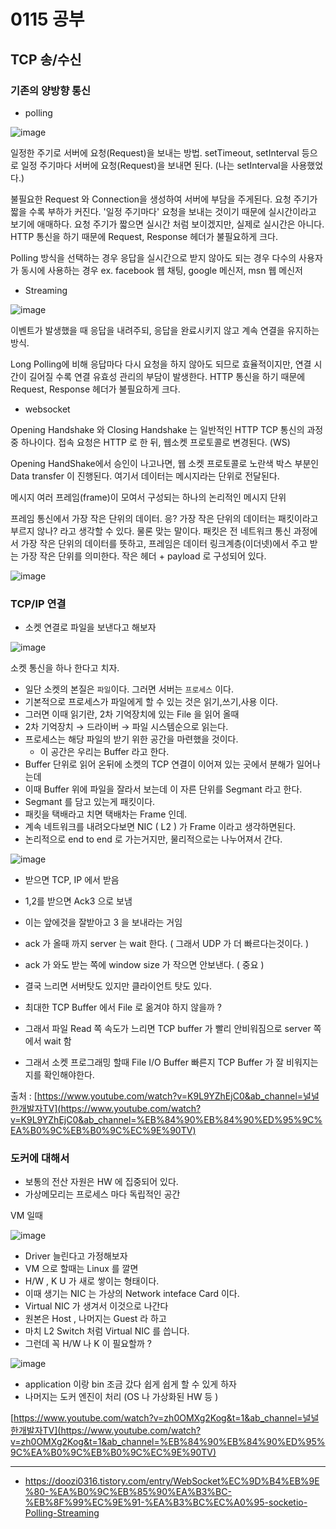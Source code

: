# 0115 공부

## TCP 송/수신

### 기존의 양방향 통신 
- polling

![image](https://user-images.githubusercontent.com/5876149/230719860-b8f03d3f-f1df-4283-ad2f-5b9e61bbecba.png)


일정한 주기로 서버에 요청(Request)을 보내는 방법.
setTimeout, setInterval 등으로 일정 주기마다 서버에 요청(Request)을 보내면 된다.
(나는 setInterval을 사용했었다.)

 

불필요한 Request 와 Connection을 생성하여 서버에 부담을 주게된다.
요청 주기가 짧을 수록 부하가 커진다.
'일정 주기마다' 요청을 보내는 것이기 때문에 실시간이라고 보기에 애매하다.
요청 주기가 짧으면 실시간 처럼 보이겠지만, 실제로 실시간은 아니다.
HTTP 통신을 하기 때문에 Request, Response 헤더가 불필요하게 크다.

Polling 방식을 선택하는 경우
응답을 실시간으로 받지 않아도 되는 경우
다수의 사용자가 동시에 사용하는 경우
ex. facebook 웹 채팅, google 메신저, msn 웹 메신저


- Streaming

![image](https://user-images.githubusercontent.com/5876149/230719869-7d3e6fec-f543-40af-9e1d-37dc54665aff.png)


이벤트가 발생했을 때 응답을 내려주되, 응답을 완료시키지 않고 계속 연결을 유지하는 방식.

Long Polling에 비해 응답마다 다시 요청을 하지 않아도 되므로 효율적이지만,
연결 시간이 길어질 수록 연결 유효성 관리의 부담이 발생한다.
HTTP 통신을 하기 때문에 Request, Response 헤더가 불필요하게 크다.

- websocket

Opening Handshake 와 Closing Handshake 는 일반적인 HTTP TCP 통신의 과정 중 하나이다.
접속 요청은 HTTP 로 한 뒤, 웹소켓 프로토콜로 변경된다. (WS)

Opening HandShake에서 승인이 나고나면,
웹 소켓 프로토콜로 노란색 박스 부분인 Data transfer 이 진행된다.
여기서 데이터는 메시지라는 단위로 전달된다.

메시지
여러 프레임(frame)이 모여서 구성되는 하나의 논리적인 메시지 단위

프레임
통신에서 가장 작은 단위의 데이터.
응? 가장 작은 단위의 데이터는 패킷이라고 부르지 않나? 라고 생각할 수 있다.
물론 맞는 말이다.
패킷은 전 네트워크 통신 과정에서 가장 작은 단위의 데이터를 뜻하고,
프레임은 데이터 링크계층(이더넷)에서 주고 받는 가장 작은 단위를 의미한다.
작은 헤더 + payload 로 구성되어 있다.



![image](https://user-images.githubusercontent.com/5876149/230719884-4ead871d-3bf9-41a5-92aa-6764a6e5f637.png)


### TCP/IP 연결

- 소켓 연결로 파일을 보낸다고 해보자

![image](https://user-images.githubusercontent.com/5876149/212533873-b40ed75e-d768-4eea-b7ee-0d062052e993.png)

소켓 통신을 하나 한다고 치자.

- 일단 소켓의 본질은 `파일`이다. 그러면 서버는 `프로세스` 이다.
- 기본적으로 프로세스가 파일에게 할 수 있는 것은 읽기,쓰기,사용 이다.
- 그러면 이때 읽기란, 2차 기억장치에 있는 File 을 읽어 올때
- 2차 기억장치 → 드라이버 → 파일 시스템순으로 읽는다.
- 프로세스는 해당 파일의 받기 위한 공간을 마련했을 것이다.
    - 이 공간은 우리는 Buffer 라고 한다.
- Buffer 단위로 읽어 온뒤에 소켓의 TCP 연결이 이어져 있는 곳에서 분해가 일어나는데
- 이때 Buffer 위에 파일을 잘라서 보는데 이 자른 단위를 Segmant 라고 한다.
- Segmant 를 담고 있는게 패킷이다.
- 패킷을 택배라고 치면 택배차는 Frame 인데.
- 계속 네트워크를 내려오다보면 NIC ( L2 ) 가 Frame 이라고 생각하면된다.
- 논리적으로 end to end 로 가는거지만, 물리적으로는 나누어져서 간다.

![image](https://user-images.githubusercontent.com/5876149/212533881-e1b82e8c-c388-4a49-9a38-2a665e5245ed.png)

- 받으면 TCP, IP 에서 받음
- 1,2를 받으면 Ack3 으로 보냄
- 이는 앞에것을 잘받아고 3 을 보내라는 거임
- ack 가 올때 까지 server 는 wait 한다. ( 그래서 UDP 가 더 빠르다는것이다. )
- ack 가 와도 받는 쪽에 window size 가 작으면 안보낸다. ( 중요 )
- 결국 느리면 서버탓도 있지만 클라이언트 탓도 있다.
- 최대한 TCP Buffer 에서 File 로 옮겨야 하지 않을까 ?
- 그래서 파일 Read 쪽 속도가 느리면 TCP buffer 가 빨리 안비워짐으로 server 쪽에서 wait 함

- 그래서 소켓 프로그래밍 할때 File I/O Buffer 빠른지 TCP Buffer 가 잘 비워지는지를 확인해야한다.

출처 : [https://www.youtube.com/watch?v=K9L9YZhEjC0&ab_channel=널널한개발자TV](https://www.youtube.com/watch?v=K9L9YZhEjC0&ab_channel=%EB%84%90%EB%84%90%ED%95%9C%EA%B0%9C%EB%B0%9C%EC%9E%90TV)

### 도커에 대해서

- 보통의 전산 자원은 HW 에 집중되어 있다.
- 가상메모리는 프로세스 마다 독립적인 공간

VM 일때

![image](https://user-images.githubusercontent.com/5876149/212533932-5409b8e0-4d5f-4338-9a6a-6e9591422bdf.png)

- Driver 늘린다고 가정해보자
- VM 으로 할때는 Linux 를 깔면
- H/W , K U 가 새로 쌓이는 형태이다.
- 이때 생기는 NIC 는 가상의 Network inteface Card 이다.
- Virtual NIC 가 생겨서 이것으로 나간다
- 원본은 Host , 나머지는 Guest 라 하고
- 마치 L2 Switch 처럼 Virtual NIC 를 씁니다.
- 그런데 꼭 H/W 나 K 이 필요할까 ?

![image](https://user-images.githubusercontent.com/5876149/212533940-c73bd57e-6c8f-4581-a9a9-497e06b66a6f.png)

- application 이랑 bin 조금 갔다 쉽게 쉽게 할 수 있게 하자
- 나머지는 도커 엔진이 처리 (OS 나 가상화된 HW 등 )

[https://www.youtube.com/watch?v=zh0OMXg2Kog&t=1&ab_channel=널널한개발자TV](https://www.youtube.com/watch?v=zh0OMXg2Kog&t=1&ab_channel=%EB%84%90%EB%84%90%ED%95%9C%EA%B0%9C%EB%B0%9C%EC%9E%90TV)


---

- https://doozi0316.tistory.com/entry/WebSocket%EC%9D%B4%EB%9E%80-%EA%B0%9C%EB%85%90%EA%B3%BC-%EB%8F%99%EC%9E%91-%EA%B3%BC%EC%A0%95-socketio-Polling-Streaming

